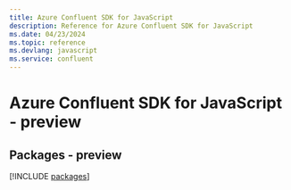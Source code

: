 ```yaml
---
title: Azure Confluent SDK for JavaScript
description: Reference for Azure Confluent SDK for JavaScript
ms.date: 04/23/2024
ms.topic: reference
ms.devlang: javascript
ms.service: confluent
---
```

# Azure Confluent SDK for JavaScript - preview
## Packages - preview
[!INCLUDE [packages](confluent-index.md)]